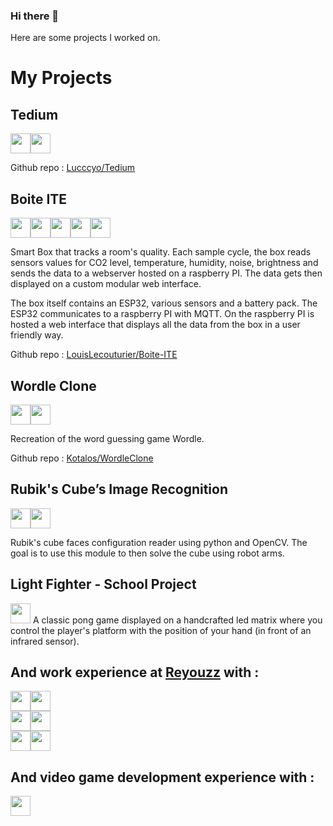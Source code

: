### Hi there 👋
Here are some projects I worked on.

# My Projects

## Tedium
<div style="display: flex; flex-direction: row;">
  <img src='https://cdn.jsdelivr.net/gh/devicons/devicon/icons/c/c-original.svg' width='32'>
  <img src='https://cdn.jsdelivr.net/gh/devicons/devicon/icons/sdl/sdl-original.svg' width='32'>
</div>

Github repo : <a href="https://github.com/Lucccyo/Tedium">Lucccyo/Tedium</a>

## Boite ITE
<div style="display: flex; flex-direction: row;">
  <img src='https://cdn.jsdelivr.net/gh/devicons/devicon/icons/python/python-original.svg' width='32'>
  <img src='https://cdn.jsdelivr.net/gh/devicons/devicon/icons/django/django-plain.svg' width='32'>
  <img src='https://cdn.jsdelivr.net/gh/devicons/devicon/icons/javascript/javascript-original.svg' width='32'>
  <img src='https://cdn.jsdelivr.net/gh/devicons/devicon/icons/react/react-original.svg' width='32'>
  <img src='https://cdn.jsdelivr.net/gh/devicons/devicon/icons/arduino/arduino-original.svg' width='32'>
</div>

Smart Box that tracks a room's quality. Each sample cycle, the box reads sensors values for CO2 level, temperature, humidity, noise, brightness and sends the data to a webserver hosted on a raspberry PI. The data gets then displayed on a custom modular web interface.

The box itself contains an ESP32, various sensors and a battery pack. The ESP32 communicates to a raspberry PI with MQTT. On the raspberry PI is hosted a web interface that displays all the data from the box in a user friendly way.

Github repo : <a href="https://github.com/LouisLecouturier/Boite-ITE">LouisLecouturier/Boite-ITE</a>


## Wordle Clone
<div style="display: flex; flex-direction: row;">
  <img src='https://cdn.jsdelivr.net/gh/devicons/devicon/icons/javascript/javascript-original.svg' width='32'>
  <img src='https://cdn.jsdelivr.net/gh/devicons/devicon/icons/react/react-original.svg' width='32'>
</div>

Recreation of the word guessing game Wordle.

Github repo : <a href="https://github.com/Kotalos/WordleClone">Kotalos/WordleClone</a>


## Rubik's Cube’s Image Recognition
<div style="display: flex; flex-direction: row;">
  <img src='https://cdn.jsdelivr.net/gh/devicons/devicon/icons/python/python-original.svg' width='32'>
  <img src='https://cdn.jsdelivr.net/gh/devicons/devicon/icons/opencv/opencv-original.svg' width='32'>
</div>

Rubik's cube faces configuration reader using python and OpenCV. The goal is to use this module to then solve the cube using robot arms.


## Light Fighter - School Project
<img src='https://cdn.jsdelivr.net/gh/devicons/devicon/icons/arduino/arduino-original.svg' width='32'>
A classic pong game displayed on a handcrafted led matrix where you control the player's platform with the position of your hand (in front of an infrared sensor).


## And work experience at [Reyouzz](https://reyouzz.fr/) with :
<div style="display: flex; flex-direction: row;">
  <img src='https://cdn.jsdelivr.net/gh/devicons/devicon/icons/python/python-original.svg' width='32'>
  <img src='https://cdn.jsdelivr.net/gh/devicons/devicon/icons/django/django-plain.svg' width='32'>
</div>
<div style="display: flex; flex-direction: row;">
  <img src='https://cdn.jsdelivr.net/gh/devicons/devicon/icons/javascript/javascript-original.svg' width='32'>
  <img src='https://cdn.jsdelivr.net/gh/devicons/devicon/icons/nuxtjs/nuxtjs-original.svg' width='32'>
</div>
<div style="display: flex; flex-direction: row;">
  <img src='https://cdn.jsdelivr.net/gh/devicons/devicon/icons/docker/docker-original.svg' width='32'>
  <img src='https://cdn.jsdelivr.net/gh/devicons/devicon/icons/git/git-original.svg' width='32'>
  
</div>

## And video game development experience with :
<img src='https://upload.wikimedia.org/wikipedia/commons/thumb/6/6c/Roblox_Logo.svg/512px-Roblox_Logo.svg.png?20220929193725' width='32'>

<!--
![python](https://cdn.jsdelivr.net/gh/devicons/devicon/icons/python/python-original.svg =40x40)![python](https://cdn.jsdelivr.net/gh/devicons/devicon/icons/django/django-plain.svg =40x40)![python](https://cdn.jsdelivr.net/gh/devicons/devicon/icons/javascript/javascript-original.svg =40x40)![python](https://cdn.jsdelivr.net/gh/devicons/devicon/icons/react/react-original.svg =40x40)![python](https://cdn.jsdelivr.net/gh/devicons/devicon/icons/arduino/arduino-original.svg =40x40)![python](https://cdn.jsdelivr.net/gh/devicons/devicon/icons/opencv/opencv-original.svg =40x40)![python](https://cdn.jsdelivr.net/gh/devicons/devicon/icons/nuxtjs/nuxtjs-original.svg =40x40)![python](https://cdn.jsdelivr.net/gh/devicons/devicon/icons/typescript/typescript-original.svg =40x40)![python](https://cdn.jsdelivr.net/gh/devicons/devicon/icons/lua/lua-original-wordmark.svg =40x40)![python](https://cdn.jsdelivr.net/gh/devicons/devicon/icons/c/c-original.svg =40x40)![python](https://cdn.jsdelivr.net/gh/devicons/devicon/icons/flutter/flutter-original.svg =40x40)![python](https://cdn.jsdelivr.net/gh/devicons/devicon/icons/nodejs/nodejs-original.svg =40x40)

<!--
**Kotalos/Kotalos** is a ✨ _special_ ✨ repository because its `README.md` (this file) appears on your GitHub profile.

Here are some ideas to get you started:

- 🔭 I’m currently working on ...
- 🌱 I’m currently learning ...
- 👯 I’m looking to collaborate on ...
- 🤔 I’m looking for help with ...
- 💬 Ask me about ...
- 📫 How to reach me: ...
- 😄 Pronouns: ...
- ⚡ Fun fact: ...
-->
